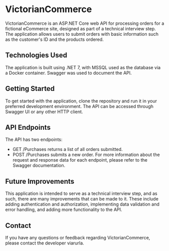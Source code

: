 ﻿# VictorianCommerce

VictorianCommerce is an ASP.NET Core web API for processing orders for a fictional eCommerce site, designed as part of a technical interview step. The application allows users to submit orders with basic information such as the customer's ID and the products ordered.

## Technologies Used

The application is built using .NET 7, with MSSQL used as the database via a Docker container. Swagger was used to document the API.

## Getting Started

To get started with the application, clone the repository and run it in your preferred development environment. The API can be accessed through Swagger UI or any other HTTP client.

## API Endpoints

The API has two endpoints:

- GET /Purchases returns a list of all orders submitted.
- POST /Purchases submits a new order.
For more information about the request and response data for each endpoint, please refer to the Swagger documentation.

## Future Improvements

This application is intended to serve as a technical interview step, and as such, there are many improvements that can be made to it. These include adding authentication and authorization, implementing data validation and error handling, and adding more functionality to the API.

## Contact

If you have any questions or feedback regarding VictorianCommerce, please contact the developer viarurla.